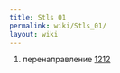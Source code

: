 ```yaml
---
title: Stls 01
permalink: wiki/Stls_01/
layout: wiki
---
```


1.  перенаправление [1212](1212 "wikilink")
